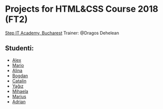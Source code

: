 # Projects for HTML&CSS Course 2018 (FT2)
[Step IT Academy, Bucharest](https://itstep.ro/)
Trainer: @Dragos Dehelean

## Studenti:

* [Alex](https://github.com/mrtornado/stepit) 
* [Mario](https://github.com/Thunder889/Step-IT/)
* [Alina](https://github.com/AlinaDumitru2018/HTML-CSS_Projects)
* [Bogdan](https://github.com/hutustepit/HTML_CSS_FT2)
* [Catalin](https://github.com/mcata97/StepIT)
* [Yağız](https://github.com/renown93/Stepit2018)
* [Mihaela](https://github.com/MihaSarbu/HTML-CSS)
* [Marius]()
* [Adrian]()

